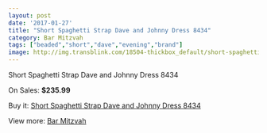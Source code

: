 ```yaml
---
layout: post
date: '2017-01-27'
title: "Short Spaghetti Strap Dave and Johnny Dress 8434"
category: Bar Mitzvah
tags: ["beaded","short","dave","evening","brand"]
image: http://img.transblink.com/18504-thickbox_default/short-spaghetti-strap-dave-and-johnny-dress-8434.jpg
---
```

Short Spaghetti Strap Dave and Johnny Dress 8434

On Sales: **$235.99**
<a href="https://www.transblink.com/en/bar-mitzvah/5781-short-spaghetti-strap-dave-and-johnny-dress-8434.html"><amp-img layout="responsive" width="600" height="600" src="//img.transblink.com/18504-thickbox_default/short-spaghetti-strap-dave-and-johnny-dress-8434.jpg" alt="Short Spaghetti Strap Dave and Johnny Dress 8434 0" /></a>
<a href="https://www.transblink.com/en/bar-mitzvah/5781-short-spaghetti-strap-dave-and-johnny-dress-8434.html"><amp-img layout="responsive" width="600" height="600" src="//img.transblink.com/18506-thickbox_default/short-spaghetti-strap-dave-and-johnny-dress-8434.jpg" alt="Short Spaghetti Strap Dave and Johnny Dress 8434 1" /></a>
<a href="https://www.transblink.com/en/bar-mitzvah/5781-short-spaghetti-strap-dave-and-johnny-dress-8434.html"><amp-img layout="responsive" width="600" height="600" src="//img.transblink.com/18505-thickbox_default/short-spaghetti-strap-dave-and-johnny-dress-8434.jpg" alt="Short Spaghetti Strap Dave and Johnny Dress 8434 2" /></a>

Buy it: [Short Spaghetti Strap Dave and Johnny Dress 8434](https://www.transblink.com/en/bar-mitzvah/5781-short-spaghetti-strap-dave-and-johnny-dress-8434.html "Short Spaghetti Strap Dave and Johnny Dress 8434")

View more: [Bar Mitzvah](https://www.transblink.com/en/2-bar-mitzvah "Bar Mitzvah")